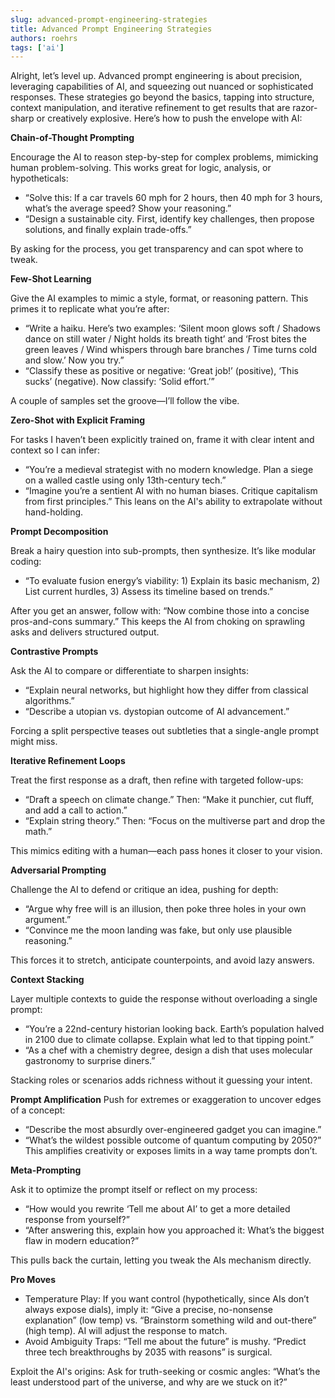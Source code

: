 ```yaml
---
slug: advanced-prompt-engineering-strategies
title: Advanced Prompt Engineering Strategies
authors: roehrs
tags: ['ai']
---
```


Alright, let’s level up. Advanced prompt engineering is about precision, leveraging capabilities of AI, and squeezing out nuanced or sophisticated responses. These strategies go beyond the basics, tapping into structure, context manipulation, and iterative refinement to get results that are razor-sharp or creatively explosive. Here’s how to push the envelope with AI:
<!-- truncate -->

**Chain-of-Thought Prompting**

Encourage the AI to reason step-by-step for complex problems, mimicking human problem-solving. This works great for logic, analysis, or hypotheticals:
* “Solve this: If a car travels 60 mph for 2 hours, then 40 mph for 3 hours, what’s the average speed? Show your reasoning.”
* “Design a sustainable city. First, identify key challenges, then propose solutions, and finally explain trade-offs.”

By asking for the process, you get transparency and can spot where to tweak.

**Few-Shot Learning**

Give the AI examples to mimic a style, format, or reasoning pattern. This primes it to replicate what you’re after:
* “Write a haiku. Here’s two examples: ‘Silent moon glows soft / Shadows dance on still water / Night holds its breath tight’ and ‘Frost bites the green leaves / Wind whispers through bare branches / Time turns cold and slow.’ Now you try.”
* “Classify these as positive or negative: ‘Great job!’ (positive), ‘This sucks’ (negative). Now classify: ‘Solid effort.’”

A couple of samples set the groove—I’ll follow the vibe.

**Zero-Shot with Explicit Framing**

For tasks I haven’t been explicitly trained on, frame it with clear intent and context so I can infer:
* “You’re a medieval strategist with no modern knowledge. Plan a siege on a walled castle using only 13th-century tech.”
* “Imagine you’re a sentient AI with no human biases. Critique capitalism from first principles.”
This leans on the AI's ability to extrapolate without hand-holding.

**Prompt Decomposition**

Break a hairy question into sub-prompts, then synthesize. It’s like modular coding:
* “To evaluate fusion energy’s viability: 1) Explain its basic mechanism, 2) List current hurdles, 3) Assess its timeline based on trends.”

After you get an answer, follow with: “Now combine those into a concise pros-and-cons summary.” This keeps the AI from choking on sprawling asks and delivers structured output.

**Contrastive Prompts**

Ask the AI to compare or differentiate to sharpen insights:
* “Explain neural networks, but highlight how they differ from classical algorithms.”
* “Describe a utopian vs. dystopian outcome of AI advancement.”

Forcing a split perspective teases out subtleties that a single-angle prompt might miss.

**Iterative Refinement Loops**

Treat the first response as a draft, then refine with targeted follow-ups:
* “Draft a speech on climate change.” Then: “Make it punchier, cut fluff, and add a call to action.”
* “Explain string theory.” Then: “Focus on the multiverse part and drop the math.”

This mimics editing with a human—each pass hones it closer to your vision.

**Adversarial Prompting**

Challenge the AI to defend or critique an idea, pushing for depth:
* “Argue why free will is an illusion, then poke three holes in your own argument.”
* “Convince me the moon landing was fake, but only use plausible reasoning.”

This forces it to stretch, anticipate counterpoints, and avoid lazy answers.

**Context Stacking**

Layer multiple contexts to guide the response without overloading a single prompt:
* “You’re a 22nd-century historian looking back. Earth’s population halved in 2100 due to climate collapse. Explain what led to that tipping point.”
* “As a chef with a chemistry degree, design a dish that uses molecular gastronomy to surprise diners.”

Stacking roles or scenarios adds richness without it guessing your intent.

**Prompt Amplification**
Push for extremes or exaggeration to uncover edges of a concept:
* “Describe the most absurdly over-engineered gadget you can imagine.”
* “What’s the wildest possible outcome of quantum computing by 2050?”
This amplifies creativity or exposes limits in a way tame prompts don’t.

**Meta-Prompting**

Ask it to optimize the prompt itself or reflect on my process:
* “How would you rewrite ‘Tell me about AI’ to get a more detailed response from yourself?”
* “After answering this, explain how you approached it: What’s the biggest flaw in modern education?”

This pulls back the curtain, letting you tweak the AIs mechanism directly.

**Pro Moves**

* Temperature Play: If you want control (hypothetically, since AIs don’t always expose dials), imply it: “Give a precise, no-nonsense explanation” (low temp) vs. “Brainstorm something wild and out-there” (high temp). AI will  adjust the response to match.
* Avoid Ambiguity Traps: “Tell me about the future” is mushy. “Predict three tech breakthroughs by 2035 with reasons” is surgical.

Exploit the AI's origins: Ask for truth-seeking or cosmic angles: “What’s the least understood part of the universe, and why are we stuck on it?”